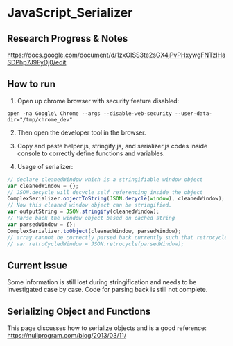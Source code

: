 # JavaScript_Serializer

## Research Progress & Notes
https://docs.google.com/document/d/1zxOISS3te2sGX4jPvPHxywgFNTzIHaSDPhp7J9FyDj0/edit

## How to run
1. Open up chrome browser with security feature disabled:
```shell
open -na Google\ Chrome --args --disable-web-security --user-data-dir="/tmp/chrome_dev"
```
2. Then open the developer tool in the browser.

3. Copy and paste helper.js, stringify.js, and serializer.js codes inside console to correctly define functions and variables.

4. Usage of serializer:
```javascript
// declare cleanedWindow which is a stringifiable window object
var cleanedWindow = {};
// JSON.decycle will decycle self referencing inside the object
ComplexSerializer.objectToString(JSON.decycle(window), cleanedWindow);
// Now this cleaned window object can be stringified.
var outputString = JSON.stringify(cleanedWindow);
// Parse back the window object based on cached string
var parsedWindow = {};
ComplexSerializer.toObject(cleanedWindow, parsedWindow);
// array cannot be correctly parsed back currently such that retrocycle will not work
// var retroCycledWindow = JSON.retrocycle(parsedWindow);
```

## Current Issue
Some information is still lost during stringification and needs to be investigated case by case. Code for parsing back is still not complete.

## Serializing Object and Functions
This page discusses how to serialize objects and is a good reference:  
https://nullprogram.com/blog/2013/03/11/  

